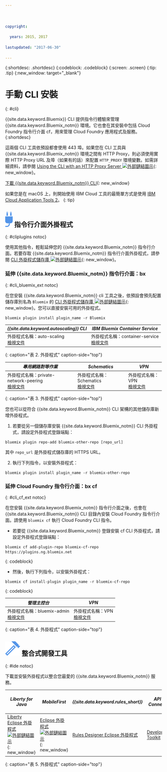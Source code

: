 ```yaml
---



copyright:

  years: 2015, 2017

lastupdated: "2017-06-30"

---
```


{:shortdesc: .shortdesc}
{:codeblock: .codeblock}
{:screen: .screen}
{:tip: .tip}
{:new_window: target="_blank"}

# 手動 CLI 安裝
{: #cli}

{{site.data.keyword.Bluemix}} CLI 提供指令行體驗來管理 {{site.data.keyword.Bluemix_notm}} 環境。它也會在其安裝中包括 Cloud Foundry 指令行介面 cf，用來管理 Cloud Foundry 應用程式及服務。
{:shortdesc}

這兩個 CLI 工具依預設都會使用 443 埠。如果您在 CLI 工具與 {{site.data.keyword.Bluemix_notm}} 環境之間有 HTTP Proxy，則必須使用實際 HTTP Proxy URL 及埠（如果有的話）來配置 `HTTP_PROXY` 環境變數。如需詳細資料，請參閱 [Using the CLI with an HTTP Proxy Server ![外部鏈結圖示](../icons/launch-glyph.svg)](http://docs.cloudfoundry.org/cf-cli/http-proxy.html){: new_window}。

[下載 {{site.data.keyword.Bluemix_notm}} CLI](/docs/cli/reference/bluemix_cli/all_versions.html){: new_window} 

如果您是在 macOS 上，則開始使用 IBM Cloud 工具的最簡單方式是使用 [IBM Cloud Application Tools 2](/docs/cli/icat.html)。
{: tip}

## ![](./images/CLI_Plugin.svg) 指令行介面外掛程式
{: #cliplugins notoc}

使用其他指令，輕鬆延伸您的 {{site.data.keyword.Bluemix_notm}} 指令行介面。若要存取 {{site.data.keyword.Bluemix_notm}} 指令行介面外掛程式，請參閱 [CLI 外掛程式儲存庫 ![外部鏈結圖示](../icons/launch-glyph.svg)](https://plugins.ng.bluemix.net/){: new_window}。

### 延伸 {{site.data.keyword.Bluemix_notm}} 指令行介面：bx
{: #cli_bluemix_ext notoc}


在您安裝 {{site.data.keyword.Bluemix_notm}} cli 工具之後，依預設會預先配置儲存庫別名為 `Bluemix` 的 [CLI 外掛程式儲存庫 ![外部鏈結圖示](../icons/launch-glyph.svg)](https://plugins.ng.bluemix.net/){: new_window}。您可以直接安裝可用的外掛程式。

```
bluemix plugin install plugin_name -r Bluemix
```

| *{{site.data.keyword.autoscaling}} CLI* |  *IBM Bluemix Container Service*  |
|-----|-----|
| 外掛程式名稱：auto-scaling <br> [檢視文件](/docs/cli/plugins/auto-scaling/index.html) |  外掛程式名稱：container-service  <br> [檢視文件](/docs/containers/cs_cli_devtools.html) |
{: caption="表 2. 外掛程式" caption-side="top"}

|  *專用網路對等作業* | *Schematics* | *VPN*  |
|-----|-----|-----|
| 外掛程式名稱：private-network-peering  <br> [檢視文件](/docs/cli/plugins/pnp/index.html) | 外掛程式名稱：Schematics  <br> [檢視文件](/docs/services/schematics/schematics_reference.html) | 外掛程式名稱：VPN <br> [檢視文件](/docs/cli/plugins/bx_vpn/index.html) |
{: caption="表 3. 外掛程式" caption-side="top"}

您也可以從符合 {{site.data.keyword.Bluemix_notm}} CLI 架構的其他儲存庫新增外掛程式。
1. 若要從另一個儲存庫安裝 {{site.data.keyword.Bluemix_notm}} CLI 外掛程式，請設定外掛程式登錄端點：
```
bluemix plugin repo-add bluemix-other-repo [repo_url]
```
其中 `repo_url` 是外掛程式儲存庫的 HTTPS URL。

2. 執行下列指令，以安裝外掛程式：
```
bluemix plugin install plugin_name -r bluemix-other-repo
```

### 延伸 Cloud Foundry 指令行介面：bx cf
{: #cli_cf_ext notoc}

在您安裝 {{site.data.keyword.Bluemix_notm}} 指令行介面之後，也會在 {{site.data.keyword.Bluemix_notm}} CLI 目錄內安裝 Cloud Foundry 指令行介面。請使用 `bluemix cf` 執行 Cloud Foundry CLI 指令。

* 若要從 {{site.data.keyword.Bluemix_notm}} 登錄安裝 cf CLI 外掛程式，請設定外掛程式登錄端點：

```
bluemix cf add-plugin-repo bluemix-cf-repo https://plugins.ng.bluemix.net
```
{: codeblock}

* 然後，執行下列指令，以安裝外掛程式：

```
bluemix cf install-plugin plugin_name -r bluemix-cf-repo
```
{: codeblock}

| *管理主控台* | *VPN* |
|-----------------|-----------------|
|  外掛程式名稱：bluemix-admin<br> [檢視文件](/docs/cli/plugins/bluemix_admin/index.html) | 外掛程式名稱：VPN <br> [檢視文件](/docs/cli/plugins/vpn/index.html) |
{: caption="表 4. 外掛程式" caption-side="top"}


## ![](./images/Integrated_Dev_Tools.svg) 整合式開發工具
{: #ide notoc}

下載並安裝外掛程式以整合您最愛的 {{site.data.keyword.Bluemix_notm}} 服務。

| *Liberty for Java* | *MobileFirst* | *{{site.data.keyword.rules_short}}* | *API Connect* | *Eclipse Tools for Bluemix* |
|----------|----------|----------|----------|----------|
| [Liberty Eclipse 外掛程式 ![外部鏈結圖示](../icons/launch-glyph.svg)](https://developer.ibm.com/wasdev/downloads/liberty-profile-using-eclipse/){: new_window} | [Eclipse 外掛程式 ![外部鏈結圖示](../icons/launch-glyph.svg)](https://marketplace.eclipse.org/content/ibm-mobilefirst-platform-studio){: new_window} | [Rules Designer Eclipse 外掛程式](../services/rules/index.html#rulov002) | [Developer Toolkit](/docs/services/apiconnect/creating_apis.html#install_dev_tk ) | [Bluemix Eclipse 外掛程式](/docs/manageapps/eclipsetools/eclipsetools.html) |
{: caption="表 5. 外掛程式" caption-side="top"}
